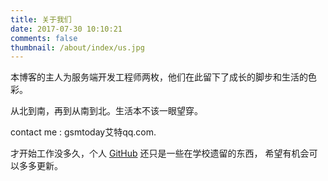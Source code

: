 ```yaml
---
title: 关于我们
date: 2017-07-30 10:10:21
comments: false
thumbnail: /about/index/us.jpg
---
```



本博客的主人为服务端开发工程师两枚，他们在此留下了成长的脚步和生活的色彩。

从北到南，再到从南到北。生活本不该一眼望穿。

contact me : gsmtoday艾特qq.com.

才开始工作没多久，个人 [GitHub](https://github.com/uestc-dpz) 还只是一些在学校遗留的东西，
希望有机会可以多多更新。
